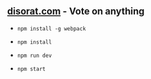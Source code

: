 ## [disorat.com](http://disorat.com) - Vote on anything

- `npm install -g webpack`
- `npm install`
- `npm run dev`

- `npm start`
